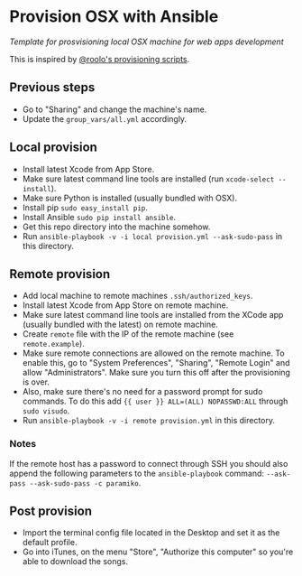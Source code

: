 # Provision OSX with Ansible

*Template for prosvisioning local OSX machine for web apps development*

This is inspired by [@roolo's provisioning scripts](roolo/provision-ansible).

## Previous steps

* Go to "Sharing" and change the machine's name.
* Update the `group_vars/all.yml` accordingly.

## Local provision

* Install latest Xcode from App Store.
* Make sure latest command line tools are installed (run
  `xcode-select --install`).
* Make sure Python is installed (usually bundled with OSX).
* Install pip `sudo easy_install pip`.
* Install Ansible `sudo pip install ansible`.
* Get this repo directory into the machine somehow.
* Run `ansible-playbook -v -i local provision.yml --ask-sudo-pass` in this
  directory.

## Remote provision

* Add local machine to remote machines `.ssh/authorized_keys`.
* Install latest Xcode from App Store on remote machine.
* Make sure latest command line tools are installed from the XCode app (usually
  bundled with the latest) on remote machine.
* Create `remote` file with the IP of the remote machine (see `remote.example`).
* Make sure remote connections are allowed on the remote machine. To enable
  this, go to "System Preferences", "Sharing", "Remote Login" and allow
  "Administrators". Make sure you turn this off after the provisioning is over.
* Also, make sure there's no need for a password prompt for sudo commands. To do
  this add `{{ user }} ALL=(ALL) NOPASSWD:ALL` through `sudo visudo`.
* Run `ansible-playbook -v -i remote provision.yml`  in this directory.

### Notes

If the remote host has a password to connect through SSH you should also append
the following parameters to the `ansible-playbook` command:
`--ask-pass --ask-sudo-pass -c paramiko`.

## Post provision

* Import the terminal config file located in the Desktop and set it as the
  default profile.
* Go into iTunes, on the menu "Store", "Authorize this computer" so you're
  able to download the songs.
